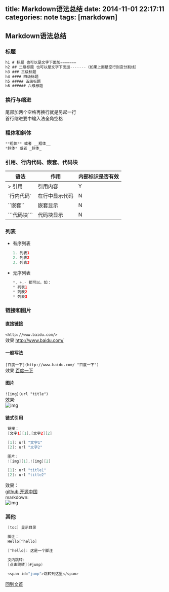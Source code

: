 title: Markdown语法总结
date: 2014-11-01 22:17:11
categories: note
tags: [markdown]
---

## Markdown语法总结

### <span id="jump">标题</span>  

```java
h1 # 标题 也可以是文字下面加=======  
h2 ## 二级标题 也可以是文字下面加-------（如果上面是空行则变分割线）  
h3 ### 三级标题  
h4 #### 四级标题  
h5 ##### 五级标题  
h6 ###### 六级标题  
```

### 换行与缩进  
尾部加两个空格再换行就是另起一行  
首行缩进要中输入法全角空格  

### 粗体和斜体  

```java
**粗体** 或者 __粗体__  
*斜体* 或者 _斜体_  
```

### 引用、行内代码、嵌套、代码块  
语法|作用|内部标识是否有效  
-----|--------|-----------  
\> 引用 |引用内容 |Y  
\`行内代码\` |在行中显示代码|N  
\`\`嵌套\`\` |嵌套显示|N  
\`\`\`代码块\`\`\` |代码块显示	|N  

### 列表  
* 有序列表  

    ```java
    1. 列表1  
    2. 列表2  
    3. 列表3  
    ```
    
* 无序列表  

    ```java
    *, +,- 都可以，如：  
    * 列表1  
    * 列表2  
    * 列表3  
    ```

### 链接和图片  
#### 直接链接  
`<http://www.baidu.com/>`  
效果  <http://www.baidu.com/>

#### 一般写法  
`[百度一下](http://www.baidu.com/ "百度一下")`  
效果  [百度一下](http://www.baidu.com/ "百度一下")  

#### 图片  
`![img](url "title")`  
效果:  
![img](http://ww2.sinaimg.cn/large/5e8cb366jw1e85r40u55hj20b40b4q2x.jpg "markdown")  

#### 链式引用  

```java
 链接：  
 [文字1][1],[文字2][2]  

 [1]: url "文字1"  
 [2]: url "文字2"  

 图片:  
 ![img][1],![img][2]  

 [1]: url "title1"  
 [2]: url "title2"  
```

效果：  
 [github][1],[开源中国][2]  
 markdown:  
 ![img][3]  

### 其他  

```java
 [toc] 显示目录

 脚注：  
 Hello[^hello]  

 [^hello]: 这是一个脚注

 文内跳转:  
 [点击跳转](#jump)  

 <span id="jump">跳转到这里</span>

``` 

[回到文首](#jump)

[1]: https://github.com/ "github"  
[2]: http://www.oschina.net/ "开源中国"  
[3]: http://ww2.sinaimg.cn/large/5e8cb366jw1e85r40u55hj20b40b4q2x.jpg "markdown"  
